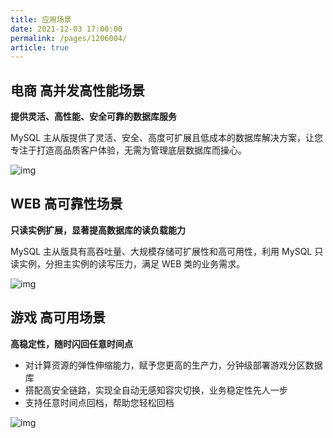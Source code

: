 ```yaml
---
title: 应用场景
date: 2021-12-03 17:00:00
permalink: /pages/1206004/
article: true
---
```



## 电商 高并发高性能场景

**提供灵活、高性能、安全可靠的数据库服务**

MySQL 主从版提供了灵活、安全、高度可扩展且低成本的数据库解决方案，让您专注于打造高品质客户体验，无需为管理底层数据库而操心。

![img](http://wiki-private.capitalonline.net:8090/download/attachments/75826652/image2020-8-21_16-38-28.png?version=1&modificationDate=1618560574000&api=v2)

## WEB 高可靠性场景

**只读实例扩展，显著提高数据库的读负载能力**

MySQL 主从版具有高吞吐量、大规模存储可扩展性和高可用性，利用 MySQL 只读实例，分担主实例的读写压力，满足 WEB 类的业务需求。

![img](http://wiki-private.capitalonline.net:8090/download/attachments/75826652/image2020-8-21_16-39-46.png?version=1&modificationDate=1618560574000&api=v2)

## 游戏 高可用场景

**高稳定性，随时闪回任意时间点**

- 对计算资源的弹性伸缩能力，赋予您更高的生产力，分钟级部署游戏分区数据库
- 搭配高安全链路，实现全自动无感知容灾切换，业务稳定性先人一步
- 支持任意时间点回档，帮助您轻松回档

![img](http://wiki-private.capitalonline.net:8090/download/attachments/75826652/image2020-8-21_16-37-56.png?version=1&modificationDate=1618560574000&api=v2)
